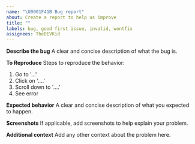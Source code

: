 ```yaml
---
name: "\U0001F41B Bug report"
about: Create a report to help us improve
title: ""
labels: bug, good first issue, invalid, wontfix
assignees: TheDEVKid
---
```


**Describe the bug**
A clear and concise description of what the bug is.

**To Reproduce**
Steps to reproduce the behavior:

1. Go to '...'
2. Click on '....'
3. Scroll down to '....'
4. See error

**Expected behavior**
A clear and concise description of what you expected to happen.

**Screenshots**
If applicable, add screenshots to help explain your problem.

**Additional context**
Add any other context about the problem here.

